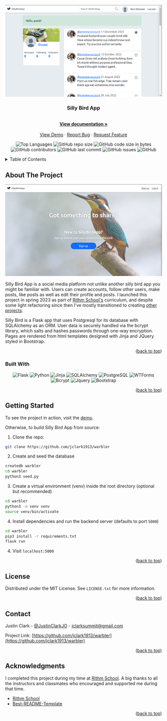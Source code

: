 <a name="readme-top"></a>
<!-- PROJECT SHIELDS -->
<!--
*** I'm using markdown "reference style" links for readability.
*** Reference links are enclosed in brackets [ ] instead of parentheses ( ).
*** See the bottom of this document for the declaration of the reference variables
*** for contributors-url, forks-url, etc. This is an optional, concise syntax you may use.
*** https://www.markdownguide.org/basic-syntax/#reference-style-links
-->

<div align="center"><img src="./docs/posts.png"></div>

<h3 align="center">Silly Bird App</h3>

  <p align="center">
    <br />
    <a href="https://github.com/jclark1913/warbler"><strong>View documentation »</strong></a>
    <br />
    <br />
    <a href="https://sillybird.justinclark.bio">View Demo</a>
    ·
    <a href="https://github.com/jclark1913/warbler/issues">Report Bug</a>
    ·
    <a href="https://github.com/jclark1913/warbler/issues">Request Feature</a>
  </p>
</div>

<div align="center">

![Top Languages](https://img.shields.io/github/languages/top/jclark1913/warbler)
![GitHub repo size](https://img.shields.io/github/repo-size/jclark1913/warbler)
![GitHub code size in bytes](https://img.shields.io/github/languages/code-size/jclark1913/warbler)
![GitHub contributors](https://img.shields.io/github/contributors/jclark1913/warbler)
![GitHub last commit](https://img.shields.io/github/last-commit/jclark1913/warbler)
![GitHub issues](https://img.shields.io/github/issues/jclark1913/warbler)
![GitHub](https://img.shields.io/github/license/jclark1913/warbler)

</div>

<!-- TABLE OF CONTENTS -->
<details>
  <summary>Table of Contents</summary>
  <ol>
    <li>
      <a href="#about-the-project">About The Project</a>
      <ul>
        <li><a href="#built-with">Built With</a></li>
      </ul>
    </li>
    <li>
      <a href="#getting-started">Getting Started</a>
    </li>
    <li><a href="#license">License</a></li>
    <li><a href="#contact">Contact</a></li>
    <li><a href="#acknowledgments">Acknowledgments</a></li>
  </ol>
</details>



<!-- ABOUT THE PROJECT -->
## About The Project

![Product Name Screen Shot][product-screenshot]

Silly Bird App is a social media platform not unlike another silly bird app you might be familiar with. Users can create
accounts, follow other users, make posts, like posts as well as edit their profile and posts. I launched this project in spring 2023 as part of <a href="https://rithmschool.com">Rithm School's</a> curriculum, and despite some light refactoring since then I've mostly transitioned to creating <a href="https://github.com/jclark1913/syria-daily-brief">other projects</a>.

Silly Bird is a Flask app that uses Postgresql for its database with SQLAlchemy as an ORM. User data is securely handled via the bcrypt library, which salts and hashes passwords through one-way encryption. Pages are rendered from html templates designed with Jinja and JQuery styled in Bootstrap.

<p align="right">(<a href="#readme-top">back to top</a>)</p>

### Built With

<div align="center">

![Flask][Flask]
![Python][Python]
![Jinja][Jinja]
![SQLAlchemy][SQLAlchemy]
![PostgreSQL][PostgreSQL]
![WTForms][WTForms]
![Bcrypt][Bcrypt]
![Jquery][Jquery]
![Bootstrap][Bootstrap]

</div>

<p align="right">(<a href="#readme-top">back to top</a>)</p>


<!-- GETTING STARTED -->
## Getting Started

To see the project in action, visit the <a href="https://sillybird.justinclark.bio">demo</a>.

Otherwise, to build Silly Bird App from source:

1. Clone the repo:

```bash
git clone https://github.com/jclark1913/warbler
```

2. Create and seed the database

```bash
createdb warbler
cd warbler
python3 seed.py
```

3. Create a virtual environment (venv) inside the root directory (optional but recommended)

```bash
cd warbler
python3 -m venv venv
source venv/bin/activate
```

4. Install dependencies and run the backend server (defaults to port `5000`)

```bash
cd warbler
pip3 install -r requirements.txt
flask run
```

4. Visit `localhost:5000`

<p align="right">(<a href="#readme-top">back to top</a>)</p>



<!-- LICENSE -->
## License

Distributed under the MIT License. See `LICENSE.txt` for more information.

<p align="right">(<a href="#readme-top">back to top</a>)</p>



<!-- CONTACT -->
## Contact

Justin Clark - [@JustinClarkJO](https://twitter.com/@JustinClarkJO) - jclarksummit@gmail.com

Project Link: [https://github.com/jclark1913/warbler](https://github.com/jclark1913/warbler)

<p align="right">(<a href="#readme-top">back to top</a>)</p>



<!-- ACKNOWLEDGMENTS -->
## Acknowledgments

I completed this project during my time at [Rithm School](https://rithmschool.com). A big thanks to all the instructors
and classmates who encouraged and supported me during that time.

* [Rithm School](https://rithmschool.com)
* [Best-README-Template](https://github.com/othneildrew/Best-README-Template)

<p align="right">(<a href="#readme-top">back to top</a>)</p>



<!-- MARKDOWN LINKS & IMAGES -->
<!-- https://www.markdownguide.org/basic-syntax/#reference-style-links -->
[contributors-shield]: https://img.shields.io/github/contributors/jclark1913/warbler.svg?style=for-the-badge
[contributors-url]: https://github.com/jclark1913/warbler/graphs/contributors
[forks-shield]: https://img.shields.io/github/forks/jclark1913/warbler.svg?style=for-the-badge
[forks-url]: https://github.com/jclark1913/warbler/network/members
[stars-shield]: https://img.shields.io/github/stars/jclark1913/warbler.svg?style=for-the-badge
[stars-url]: https://github.com/jclark1913/warbler/stargazers
[issues-shield]: https://img.shields.io/github/issues/jclark1913/warbler.svg?style=for-the-badge
[issues-url]: https://github.com/jclark1913/warbler/issues
[license-shield]: https://img.shields.io/github/license/jclark1913/warbler.svg?style=for-the-badge
[license-url]: https://github.com/jclark1913/warbler/blob/master/LICENSE.txt
[linkedin-shield]: https://img.shields.io/badge/-LinkedIn-black.svg?style=for-the-badge&logo=linkedin&colorB=555
[linkedin-url]: https://linkedin.com/in/linkedin_username
[product-screenshot]: docs/main.png
[React]: https://img.shields.io/badge/React-61DAFB?logo=react&logoColor=white
[React.js]: https://img.shields.io/badge/React-20232A?style=for-the-badge&logo=react&logoColor=61DAFB
[React-url]: https://reactjs.org/
[Bootstrap.com]: https://img.shields.io/badge/Bootstrap-563D7C?style=for-the-badge&logo=bootstrap&logoColor=white
[Bootstrap-url]: https://getbootstrap.com
[PostgreSQL]: https://img.shields.io/badge/PostgreSQL-4169E1?logo=postgresql&logoColor=white
[ElephantSQL]: https://img.shields.io/badge/ElephantSQL-2D9CDB?logo=elephantsql&logoColor=white
[Render]: https://img.shields.io/badge/Render-000000?logo=render&logoColor=white
[Express]: https://img.shields.io/badge/Express-000000?logo=express&logoColor=white
[Node.js]: https://img.shields.io/badge/Node.js-339933?logo=node.js&logoColor=white
[React Router]: https://img.shields.io/badge/React_Router-CA4245?logo=react-router&logoColor=white
[Flask]: https://img.shields.io/badge/Flask-007D69?logo=flask&logoColor=white
[Gunicorn]: https://img.shields.io/badge/Gunicorn-492548?logo=gunicorn&logoColor=white
[Python]: https://img.shields.io/badge/Python-3776AB?logo=python&logoColor=white
[Bcrypt]: https://img.shields.io/badge/Bcrypt-FF5700?logo=bcrypt&logoColor=white
[Jinja]: https://img.shields.io/badge/Jinja-B41717?logo=jinja&logoColor=white
[PostgreSQL]: https://img.shields.io/badge/PostgreSQL-316192?logo=postgresql&logoColor=white
[WTForms]: https://img.shields.io/badge/WTForms-2D9CDB?logo=wtforms&logoColor=white
[SQLAlchemy]: https://img.shields.io/badge/SQLAlchemy-1C2833?logo=sqlalchemy&logoColor=white
[Bootstrap]: https://img.shields.io/badge/Bootstrap-563D7C?logo=bootstrap&logoColor=white
[jQuery]: https://img.shields.io/badge/jQuery-0769AD?logo=jquery&logoColor=white
